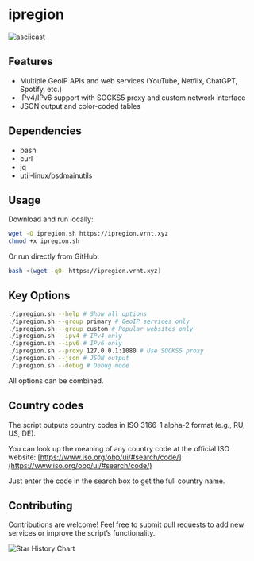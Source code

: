 # ipregion

[![asciicast](https://asciinema.org/a/8KYmEbSHlzhO8HsE75MJXh4Yc.svg)](https://asciinema.org/a/8KYmEbSHlzhO8HsE75MJXh4Yc)

## Features

- Multiple GeoIP APIs and web services (YouTube, Netflix, ChatGPT, Spotify, etc.)
- IPv4/IPv6 support with SOCKS5 proxy and custom network interface
- JSON output and color-coded tables

## Dependencies

- bash
- curl
- jq
- util-linux/bsdmainutils

## Usage

Download and run locally:

```bash
wget -O ipregion.sh https://ipregion.vrnt.xyz
chmod +x ipregion.sh
```

Or run directly from GitHub:

```bash
bash <(wget -qO- https://ipregion.vrnt.xyz)
```

## Key Options

```bash
./ipregion.sh --help # Show all options
./ipregion.sh --group primary # GeoIP services only
./ipregion.sh --group custom # Popular websites only
./ipregion.sh --ipv4 # IPv4 only
./ipregion.sh --ipv6 # IPv6 only
./ipregion.sh --proxy 127.0.0.1:1080 # Use SOCKS5 proxy
./ipregion.sh --json # JSON output
./ipregion.sh --debug # Debug mode
```

All options can be combined.

## Country codes

The script outputs country codes in ISO 3166-1 alpha-2 format (e.g., RU, US, DE).

You can look up the meaning of any country code at the official ISO website: [https://www.iso.org/obp/ui/#search/code/](https://www.iso.org/obp/ui/#search/code/)

Just enter the code in the search box to get the full country name.

## Contributing

Contributions are welcome! Feel free to submit pull requests to add new services or improve the script’s functionality.

![Star History Chart](https://api.star-history.com/svg?repos=vernette/ipregion&type=Date)
